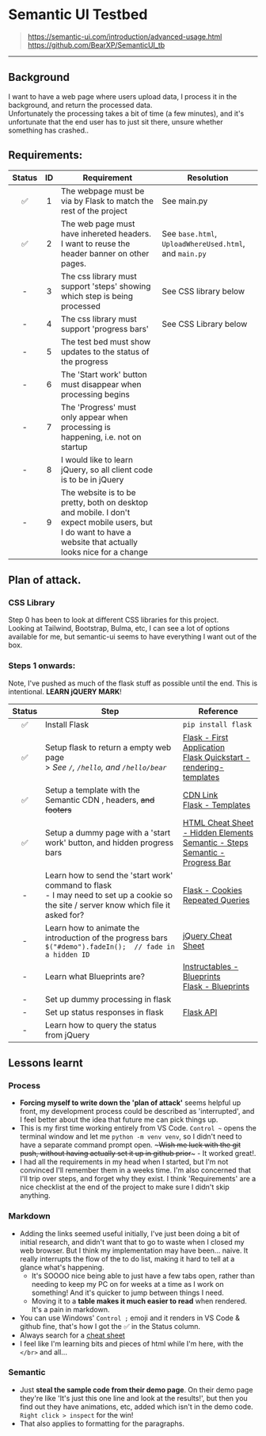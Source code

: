 # Semantic UI Testbed
> https://semantic-ui.com/introduction/advanced-usage.html  
> https://github.com/BearXP/SemanticUI_tb
-----------

## Background
I want to have a web page where users upload data, I process it in the background, and return the processed data.  
Unfortunately the processing takes a bit of time (a few minutes), and it's unfortunate that the end user has to just sit there, unsure whether something has crashed..

## Requirements:
| Status | ID | Requirement | Resolution |
|:--:|:--:|---|---|
| ✅ | 1 | The webpage must be via by Flask to match the rest of the project | See main.py |
| ✅ | 2 | The web page must have inhereted headers. I want to reuse the header banner on other pages. | See `base.html`, `UploadWhereUsed.html`, and `main.py` |
| - | 3 | The css library must support 'steps' showing which step is being processed | See CSS library below |
| - | 4 | The css library must support 'progress bars' | See CSS Library below|
| - | 5 | The test bed must show updates to the status of the progress | |
| - | 6 | The 'Start work' button must disappear when processing begins | |
| - | 7 | The 'Progress' must only appear when processing is happening, i.e. not on startup | |
| - | 8 | I would like to learn jQuery, so all client code is to be in jQuery | |
| - | 9 | The website is to be pretty, both on desktop and mobile. I don't expect mobile users, but I do want to have a website that actually looks nice for a change | |



## Plan of attack.
### CSS Library
Step 0 has been to look at different CSS libraries for this project.  
Looking at Tailwind, Bootstrap, Bulma, etc, I can see a lot of options available for me, but semantic-ui seems to have everything I want out of the box.
### Steps 1 onwards:

Note, I've pushed as much of the flask stuff as possible until the end. This is intentional. **LEARN jQUERY MARK**!

|Status|Step|Reference|
|:---:|---|---|
| ✅ | Install Flask | `pip install flask` |
| ✅ | Setup flask to return a empty web page </br> > *See `/`,  `/hello`, and `/hello/bear`* | [Flask - First Application](https://www.geeksforgeeks.org/flask-creating-first-simple-application/) </br> [Flask Quickstart - rendering-templates](https://flask.palletsprojects.com/en/2.1.x/quickstart/#rendering-templates) |
| ✅ | Setup a template with the Semantic CDN , headers, ~~and footers~~ | [CDN Link](https://semantic-ui.com/introduction/advanced-usage.html#cdn-releases) </br> [Flask - Templates](https://flask.palletsprojects.com/en/2.1.x/tutorial/templates/) |
| ✅ |  Setup a dummy page with a 'start work' button, and hidden progress bars | [HTML Cheat Sheet - Hidden Elements](https://htmlcheatsheet.com/) </br> [Semantic - Steps](https://semantic-ui.com/elements/step.html) </br> [Semantic - Progress Bar](https://semantic-ui.com/modules/progress.html) |
| - | Learn how to send the 'start work' command to flask </br>  - I may need to set up a cookie so the site / server know which file it asked for? | [Flask - Cookies](https://flask.palletsprojects.com/en/2.1.x/quickstart/#cookies) </br> [Repeated Queries](https://stackoverflow.com/questions/5140939/repeat-jquery-ajax-call#5140963)|
| - | Learn how to animate the introduction of the progress bars </br> `$("#demo").fadeIn();  // fade in a hidden ID` | [jQuery Cheat Sheet](https://htmlcheatsheet.com/jquery/) |
| - | Learn what Blueprints are? | [Instructables - Blueprints](https://www.instructables.com/Setting-Up-a-Flask-Application/) </br> [Flask - Blueprints](https://flask.palletsprojects.com/en/2.1.x/tutorial/views/) |
| - | Set up dummy processing in flask |   |
| - | Set up status responses in flask | [Flask API](https://flask.palletsprojects.com/en/2.1.x/quickstart/#apis-with-json) |
| - | Learn how to query the status from jQuery | |

## Lessons learnt
### Process
- **Forcing myself to write down the 'plan of attack'** seems helpful up front, my development process could be described as 'interrupted', and I feel better about the idea that future me can pick things up.
- This is my first time working entirely from VS Code. `Control ~` opens the terminal window and let me `python -m venv venv`, so I didn't need to have a separate command prompt open. ~~~Wish me luck with the git push, without having actually set it up in github prior~~~ - It worked great!.
- I had all the requirements in my head when I started, but I'm not convinced I'll remember them in a weeks time. I'm also concerned that I'll trip over steps, and forget why they exist. I think 'Requirements' are a nice checklist at the end of the project to make sure I didn't skip anything.

### Markdown
- Adding the links seemed useful initially, I've just been doing a bit of initial research, and didn't want that to go to waste when I closed my web browser. But I think my implementation may have been... naive. It really interrupts the flow of the to do list, making it hard to tell at a glance what's happening.
  - It's SOOOO nice being able to just have a few tabs open, rather than needing to keep my PC on for weeks at a time as I work on something! And it's quicker to jump between things I need.
  - Moving it to a **table makes it much easier to read** when rendered. It's a pain in markdown.
- You can use Windows' `Control ;` emoji and it renders in VS Code & github fine, that's how I got the ✅ in the Status column.
- Always search for a [cheat sheet](https://github.com/adam-p/markdown-here/wiki/Markdown-Cheatsheet#links)
- I feel like I'm learning bits and pieces of html while I'm here, with the `</br>` and all...

### Semantic
 - Just **steal the sample code from their demo page**. On their demo page they're like 'It's just this one line and look at the results!', but then you find out they have animations, etc, added which isn't in the demo code. `Right click > inspect` for the win!
 - That also applies to formatting for the paragraphs.

